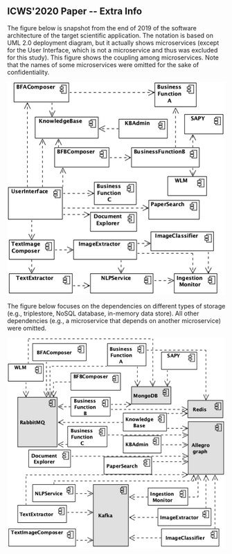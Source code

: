 ## ICWS'2020 Paper -- Extra Info


The figure below is snapshot from the end of 2019 of the software architecture of the
target scientific application.
 The notation is based on UML 2.0 deployment diagram, but it actually shows microservices (except for the User Interface,
  which is not a microservice and thus was excluded for this study). This figure shows the coupling among microservices.
   Note that the names of some microservices were omitted for the sake of confidentiality.

![](components-dependencies.png "Dependencies among microservices")

The figure below focuses on the dependencies on different types of storage (e.g., triplestore,
 NoSQL database, in-memory data store). All other dependencies (e.g., a microservice that depends on another microservice) were omitted.

![alt text](components-x-dbms.png "Dependencies among microservices")
